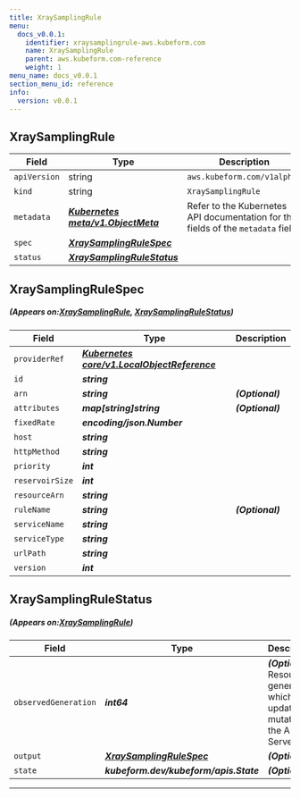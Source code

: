 ```yaml
---
title: XraySamplingRule
menu:
  docs_v0.0.1:
    identifier: xraysamplingrule-aws.kubeform.com
    name: XraySamplingRule
    parent: aws.kubeform.com-reference
    weight: 1
menu_name: docs_v0.0.1
section_menu_id: reference
info:
  version: v0.0.1
---
```


## XraySamplingRule
| Field | Type | Description |
| ------ | ----- | ----------- |
| `apiVersion` | string | `aws.kubeform.com/v1alpha1` |
|    `kind` | string | `XraySamplingRule` |
| `metadata` | ***[Kubernetes meta/v1.ObjectMeta](https://kubernetes.io/docs/reference/generated/kubernetes-api/v1.13/#objectmeta-v1-meta)***|Refer to the Kubernetes API documentation for the fields of the `metadata` field.|
| `spec` | ***[XraySamplingRuleSpec](#XraySamplingRuleSpec)***||
| `status` | ***[XraySamplingRuleStatus](#XraySamplingRuleStatus)***||
## XraySamplingRuleSpec
##### (Appears on:[XraySamplingRule](#XraySamplingRule), [XraySamplingRuleStatus](#XraySamplingRuleStatus))
| Field | Type | Description |
| ------ | ----- | ----------- |
| `providerRef` | ***[Kubernetes core/v1.LocalObjectReference](https://kubernetes.io/docs/reference/generated/kubernetes-api/v1.13/#localobjectreference-v1-core)***||
| `id` | ***string***||
| `arn` | ***string***| ***(Optional)*** |
| `attributes` | ***map[string]string***| ***(Optional)*** |
| `fixedRate` | ***encoding/json.Number***||
| `host` | ***string***||
| `httpMethod` | ***string***||
| `priority` | ***int***||
| `reservoirSize` | ***int***||
| `resourceArn` | ***string***||
| `ruleName` | ***string***| ***(Optional)*** |
| `serviceName` | ***string***||
| `serviceType` | ***string***||
| `urlPath` | ***string***||
| `version` | ***int***||
## XraySamplingRuleStatus
##### (Appears on:[XraySamplingRule](#XraySamplingRule))
| Field | Type | Description |
| ------ | ----- | ----------- |
| `observedGeneration` | ***int64***| ***(Optional)*** Resource generation, which is updated on mutation by the API Server.|
| `output` | ***[XraySamplingRuleSpec](#XraySamplingRuleSpec)***| ***(Optional)*** |
| `state` | ***kubeform.dev/kubeform/apis.State***| ***(Optional)*** |
---

